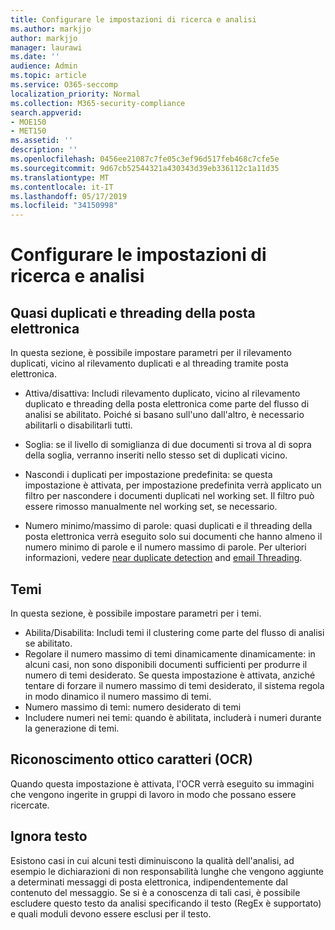 ```yaml
---
title: Configurare le impostazioni di ricerca e analisi
ms.author: markjjo
author: markjjo
manager: laurawi
ms.date: ''
audience: Admin
ms.topic: article
ms.service: O365-seccomp
localization_priority: Normal
ms.collection: M365-security-compliance
search.appverid:
- MOE150
- MET150
ms.assetid: ''
description: ''
ms.openlocfilehash: 0456ee21087c7fe05c3ef96d517feb468c7cfe5e
ms.sourcegitcommit: 9d67cb52544321a430343d39eb336112c1a11d35
ms.translationtype: MT
ms.contentlocale: it-IT
ms.lasthandoff: 05/17/2019
ms.locfileid: "34150998"
---
```

# <a name="configure-search-and-analytics-settings"></a>Configurare le impostazioni di ricerca e analisi

## <a name="near-duplicates-and-email-threading"></a>Quasi duplicati e threading della posta elettronica

In questa sezione, è possibile impostare parametri per il rilevamento duplicati, vicino al rilevamento duplicati e al threading tramite posta elettronica.

- Attiva/disattiva: Includi rilevamento duplicato, vicino al rilevamento duplicato e threading della posta elettronica come parte del flusso di analisi se abilitato. Poiché si basano sull'uno dall'altro, è necessario abilitarli o disabilitarli tutti.

- Soglia: se il livello di somiglianza di due documenti si trova al di sopra della soglia, verranno inseriti nello stesso set di duplicati vicino.

- Nascondi i duplicati per impostazione predefinita: se questa impostazione è attivata, per impostazione predefinita verrà applicato un filtro per nascondere i documenti duplicati nel working set. Il filtro può essere rimosso manualmente nel working set, se necessario.

- Numero minimo/massimo di parole: quasi duplicati e il threading della posta elettronica verrà eseguito solo sui documenti che hanno almeno il numero minimo di parole e il numero massimo di parole.
Per ulteriori informazioni, vedere [near duplicate detection](near-duplicates.md) and [email Threading](email-threading.md).

## <a name="themes"></a>Temi

In questa sezione, è possibile impostare parametri per i temi.

- Abilita/Disabilita: Includi temi il clustering come parte del flusso di analisi se abilitato.
- Regolare il numero massimo di temi dinamicamente dinamicamente: in alcuni casi, non sono disponibili documenti sufficienti per produrre il numero di temi desiderato. Se questa impostazione è attivata, anziché tentare di forzare il numero massimo di temi desiderato, il sistema regola in modo dinamico il numero massimo di temi.
- Numero massimo di temi: numero desiderato di temi
- Includere numeri nei temi: quando è abilitata, includerà i numeri durante la generazione di temi.  

## <a name="optical-character-recognition-ocr"></a>Riconoscimento ottico caratteri (OCR)

Quando questa impostazione è attivata, l'OCR verrà eseguito su immagini che vengono ingerite in gruppi di lavoro in modo che possano essere ricercate.

## <a name="ignore-text"></a>Ignora testo

Esistono casi in cui alcuni testi diminuiscono la qualità dell'analisi, ad esempio le dichiarazioni di non responsabilità lunghe che vengono aggiunte a determinati messaggi di posta elettronica, indipendentemente dal contenuto del messaggio. Se si è a conoscenza di tali casi, è possibile escludere questo testo da analisi specificando il testo (RegEx è supportato) e quali moduli devono essere esclusi per il testo.